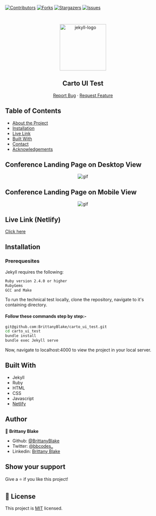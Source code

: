 
<!--
*** Thanks for checking out this README Template. If you have a suggestion that would
*** make this better, please fork the repo and create a pull request or simply open
*** an issue with the tag "enhancement".
*** Thanks again! Now go create something AMAZING! :D
-->

<!-- PROJECT SHIELDS -->
<!--
*** I'm using markdown "reference style" links for readability.
*** Reference links are enclosed in brackets [ ] instead of parentheses ( ).
*** See the bottom of this document for the declaration of the reference variables
*** for contributors-url, forks-url, etc. This is an optional, concise syntax you may use.
*** https://www.markdownguide.org/basic-syntax/#reference-style-links
-->
[![Contributors][contributors-shield]][contributors-url]
[![Forks][forks-shield]][forks-url]
[![Stargazers][stars-shield]][stars-url]
[![Issues][issues-shield]][issues-url]

<!-- PROJECT LOGO -->
<br />
<p align="center">
  <a href="https://github.com/BrittanyBlake/carto_ui_test">
    <p align="center"> <img src="https://cdn.worldvectorlogo.com/logos/jekyll.svg" alt="jekyll-logo" width="150" height="150"> </p>
  </a>

  <h2 align="center">Carto UI Test</h2>

  <p align="center">
    <a href="https://github.com/BrittanyBlake/carto_ui_test/issues">Report Bug</a>
    · 
    <a href="https://github.com/BrittanyBlake/carto_ui_test/issues">Request Feature</a>
  </p>
</p>

<!-- TABLE OF CONTENTS -->
## Table of Contents

* [About the Project](#about-the-project)
* [Installation](#installation)
* [Live Link](#Live-Link-(Netlify))
* [Built With](#built-with)
* [Contact](#Authors)
* [Acknowledgements](#acknowledgements)

<!-- ABOUT THE PROJECT -->

## Conference Landing Page on Desktop View
<p align="center">
    <img src="assets/images/carto.gif" alt="gif" >
</p>

## Conference Landing Page on Mobile View
<p align="center">
    <img src="assets/images/carto-mobile.gif" alt="gif" >
</p>
<!-- Live Link (Netlify) -->

## Live Link (Netlify)

[Click here](https://carto-ui-test.netlify.app/)

<!-- INSTALLATION -->

## Installation

### Prerequesites

Jekyll requires the following:

```bash
Ruby version 2.4.0 or higher
RubyGems
GCC and Make
```


To run the technical test locally, clone the repository, navigate to it's containing directory.

#### Follow these commands step by step:-  
```bash
git@github.com:BrittanyBlake/carto_ui_test.git
cd carto_ui_test
bundle install
bundle exec Jekyll serve
```

Now, navigate to localhost:4000 to view the project in your local server.


<!-- BUILD WITH -->

## Built With

- Jekyll
- Ruby
- HTML
- CSS
- Javascript
- [Netlify](https://carto-ui-test.netlify.app/) 


<!-- CONTACT -->
## Author

👤 **Brittany Blake**

- Github: [@BrittanyBlake](https://github.com/BrittanyBlake)
- Twitter: [@bbcodes_](https://twitter.com/bbcodes_)
- Linkedin: [Brittany Blake](https://www.linkedin.com/in/brittany-a-blake/)

## Show your support

Give a ⭐️ if you like this project!

<!-- MARKDOWN LINKS & IMAGES -->
<!-- https://www.markdownguide.org/basic-syntax/#reference-style-links -->
[contributors-shield]: https://img.shields.io/github/contributors/BrittanyBlake/carto_ui_test.svg?style=flat-square
[contributors-url]: https://github.com/BrittanyBlake/carto_ui_test/graphs/contributors
[forks-shield]: https://img.shields.io/github/forks/BrittanyBlake/carto_ui_test.svg?style=flat-square
[forks-url]: https://github.com/BrittanyBlake/carto_ui_test/network/members
[stars-shield]: https://img.shields.io/github/stars/BrittanyBlake/carto_ui_test?style=flat-square
[stars-url]: https://github.com/BrittanyBlake/carto_ui_test/stargazers
[issues-shield]: https://img.shields.io/github/issues/BrittanyBlake/carto_ui_test.svg?style=flat-square
[issues-url]: https://github.com/BrittanyBlake/carto_ui_test/issues

## 📝 License

This project is [MIT](https://opensource.org/licenses/MIT) licensed.
